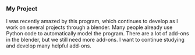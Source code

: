 ### My Project

I was recently amazed by this program, which continues to develop as I work on several projects through a blender.
Many people already use Python code to automatically model the program.
There are a lot of add-ons in the blender, but we still need more add-ons. I want to continue studying and develop many helpful add-ons.
